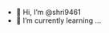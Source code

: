 - 👋 Hi, I’m @shri9461
- 🌱 I’m currently learning ...

<!---
shri9461/shri9461 is a ✨ special ✨ repository because its `README.md` (this file) appears on your GitHub profile.
You can click the Preview link to take a look at your changes.
--->
